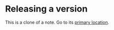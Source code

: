 # Releasing a version
This is a clone of a note. Go to its [primary location](../Releasing%20a%20version.md).